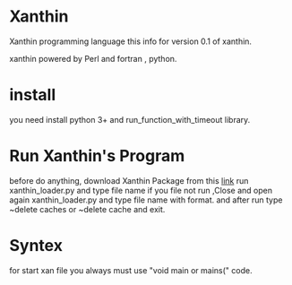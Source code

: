# Xanthin
Xanthin programming language
this info for version 0.1 of xanthin.

xanthin powered by Perl and fortran , python.

<h1>install</h1>
you need install python 3+ and run_function_with_timeout library.
<h1>Run Xanthin's Program</h1>
before do anything, download Xanthin Package from this <a href="#">link</a>
run xanthin_loader.py and type file name
if you file not run ,Close and open again xanthin_loader.py and type file name with format.
and after run type ~delete caches or ~delete cache and exit.
<h1>Syntex</h1>
for start xan file you always must use "void main or mains(" code.
